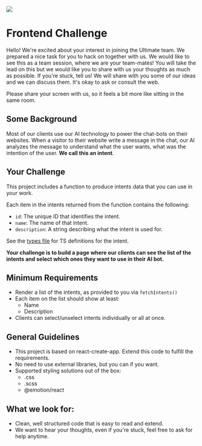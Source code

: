 [![](./src/logo.svg)](https://ultimate.ai)
# Frontend Challenge

Hello! We're excited about your interest in joining the Ultimate team. We prepared a nice task for you to hack on together with us. We would like to see this as a team session, where we are your team-mates! You will take the lead on this but we would like you to share with us your thoughts as much as possible. If you're stuck, tell us! We will share with you some of our ideas and we can discuss them. It's okay to ask or consult the web.

Please share your screen with us, so it feels a bit more like sitting in the same room.

## Some Background

Most of our clients use our AI technology to power the chat-bots on their websites.
When a visitor to their website write a message in the chat, our AI analyzes the message to understand what the user wants, what was the intention of the user. **We call this an intent**.

## Your Challenge

This project includes a function to produce intents data that you can use in your work.

Each item in the intents returned from the function contains the following:
- `id`: The unique ID that identifies the intent.
- `name`: The name of that intent.
- `description`: A string describing what the intent is used for.

See the [types file](./src/types.d.ts) for TS definitions for the intent.

**Your challenge is to build a page where our clients can see the list of the intents and select which ones they want to use in their AI bot.**

## Minimum Requirements
- Render a list of the intents, as provided to you via `fetchIntents()`
- Each item on the list should show at least:
  - Name
  - Description
- Clients can select/unselect intents individually or all at once.

## General Guidelines

- This project is based on react-create-app. Extend this code to fulfill the requirements.
- No need to use external libraries, but you can if you want.
- Supported styling solutions out of the box:
  - .css
  - .scss 
  - @emotion/react

## What we look for:
- Clean, well structured code that is easy to read and extend.
- We want to hear your thoughts, even if you're stuck, feel free to ask for help anytime.
